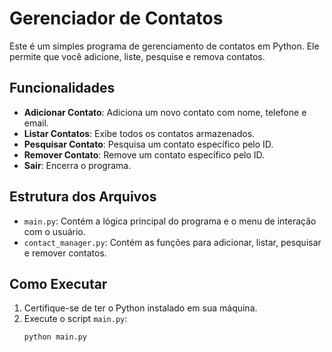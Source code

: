 # Gerenciador de Contatos

Este é um simples programa de gerenciamento de contatos em Python. Ele permite que você adicione, liste, pesquise e remova contatos.

## Funcionalidades

- **Adicionar Contato**: Adiciona um novo contato com nome, telefone e email.
- **Listar Contatos**: Exibe todos os contatos armazenados.
- **Pesquisar Contato**: Pesquisa um contato específico pelo ID.
- **Remover Contato**: Remove um contato específico pelo ID.
- **Sair**: Encerra o programa.

## Estrutura dos Arquivos

- `main.py`: Contém a lógica principal do programa e o menu de interação com o usuário.
- `contact_manager.py`: Contém as funções para adicionar, listar, pesquisar e remover contatos.

## Como Executar

1. Certifique-se de ter o Python instalado em sua máquina.
2. Execute o script `main.py`:
   ```bash
   python main.py


